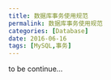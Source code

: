 ```yaml
---
title: 数据库事务使用规范
permalink: 数据库事务使用规范
categories: [Database]
date: 2016-06-16
tags: [MySQL,事务]
---
```


to be continue...
